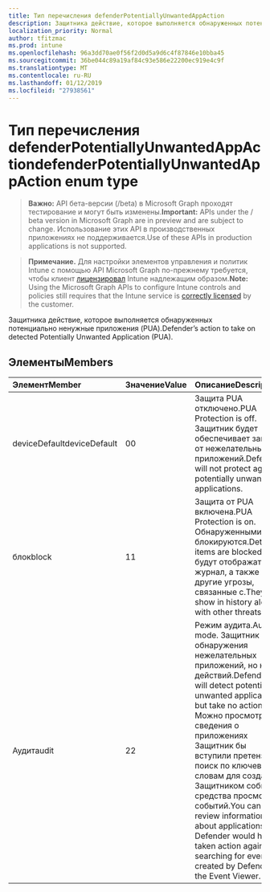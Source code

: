 ```yaml
---
title: Тип перечисления defenderPotentiallyUnwantedAppAction
description: Защитника действие, которое выполняется обнаруженных потенциально ненужные приложения (PUA).
localization_priority: Normal
author: tfitzmac
ms.prod: intune
ms.openlocfilehash: 96a3dd70ae0f56f2d0d5a9d6c4f87846e10bba45
ms.sourcegitcommit: 36be044c89a19af84c93e586e22200ec919e4c9f
ms.translationtype: MT
ms.contentlocale: ru-RU
ms.lasthandoff: 01/12/2019
ms.locfileid: "27938561"
---
```

# <a name="defenderpotentiallyunwantedappaction-enum-type"></a><span data-ttu-id="fb010-103">Тип перечисления defenderPotentiallyUnwantedAppAction</span><span class="sxs-lookup"><span data-stu-id="fb010-103">defenderPotentiallyUnwantedAppAction enum type</span></span>

> <span data-ttu-id="fb010-104">**Важно:** API бета-версии (/beta) в Microsoft Graph проходят тестирование и могут быть изменены.</span><span class="sxs-lookup"><span data-stu-id="fb010-104">**Important:** APIs under the / beta version in Microsoft Graph are in preview and are subject to change.</span></span> <span data-ttu-id="fb010-105">Использование этих API в производственных приложениях не поддерживается.</span><span class="sxs-lookup"><span data-stu-id="fb010-105">Use of these APIs in production applications is not supported.</span></span>

> <span data-ttu-id="fb010-106">**Примечание.** Для настройки элементов управления и политик Intune с помощью API Microsoft Graph по-прежнему требуется, чтобы клиент [лицензировал](https://go.microsoft.com/fwlink/?linkid=839381) Intune надлежащим образом.</span><span class="sxs-lookup"><span data-stu-id="fb010-106">**Note:** Using the Microsoft Graph APIs to configure Intune controls and policies still requires that the Intune service is [correctly licensed](https://go.microsoft.com/fwlink/?linkid=839381) by the customer.</span></span>

<span data-ttu-id="fb010-107">Защитника действие, которое выполняется обнаруженных потенциально ненужные приложения (PUA).</span><span class="sxs-lookup"><span data-stu-id="fb010-107">Defender’s action to take on detected Potentially Unwanted Application (PUA).</span></span>
## <a name="members"></a><span data-ttu-id="fb010-108">Элементы</span><span class="sxs-lookup"><span data-stu-id="fb010-108">Members</span></span>
|<span data-ttu-id="fb010-109">Элемент</span><span class="sxs-lookup"><span data-stu-id="fb010-109">Member</span></span>|<span data-ttu-id="fb010-110">Значение</span><span class="sxs-lookup"><span data-stu-id="fb010-110">Value</span></span>|<span data-ttu-id="fb010-111">Описание</span><span class="sxs-lookup"><span data-stu-id="fb010-111">Description</span></span>|
|:---|:---|:---|
|<span data-ttu-id="fb010-112">deviceDefault</span><span class="sxs-lookup"><span data-stu-id="fb010-112">deviceDefault</span></span>|<span data-ttu-id="fb010-113">0</span><span class="sxs-lookup"><span data-stu-id="fb010-113">0</span></span>|<span data-ttu-id="fb010-114">Защита PUA отключено.</span><span class="sxs-lookup"><span data-stu-id="fb010-114">PUA Protection is off.</span></span> <span data-ttu-id="fb010-115">Защитник будет обеспечивает защиту от нежелательных приложений.</span><span class="sxs-lookup"><span data-stu-id="fb010-115">Defender will not protect against potentially unwanted applications.</span></span>|
|<span data-ttu-id="fb010-116">блок</span><span class="sxs-lookup"><span data-stu-id="fb010-116">block</span></span>|<span data-ttu-id="fb010-117">1</span><span class="sxs-lookup"><span data-stu-id="fb010-117">1</span></span>|<span data-ttu-id="fb010-118">Защита от PUA включена.</span><span class="sxs-lookup"><span data-stu-id="fb010-118">PUA Protection is on.</span></span> <span data-ttu-id="fb010-119">Обнаруженными блокируются.</span><span class="sxs-lookup"><span data-stu-id="fb010-119">Detected items are blocked.</span></span> <span data-ttu-id="fb010-120">Они будут отображаться в журнал, а также другие угрозы, связанные с.</span><span class="sxs-lookup"><span data-stu-id="fb010-120">They will show in history along with other threats.</span></span>|
|<span data-ttu-id="fb010-121">Аудит</span><span class="sxs-lookup"><span data-stu-id="fb010-121">audit</span></span>|<span data-ttu-id="fb010-122">2</span><span class="sxs-lookup"><span data-stu-id="fb010-122">2</span></span>|<span data-ttu-id="fb010-123">Режим аудита.</span><span class="sxs-lookup"><span data-stu-id="fb010-123">Audit mode.</span></span> <span data-ttu-id="fb010-124">Защитник обнаружения нежелательных приложений, но не действий.</span><span class="sxs-lookup"><span data-stu-id="fb010-124">Defender will detect potentially unwanted applications, but take no actions.</span></span> <span data-ttu-id="fb010-125">Можно просмотреть сведения о приложениях Защитник бы вступили претензий поиск по ключевым словам для создания Защитником событий средства просмотра событий.</span><span class="sxs-lookup"><span data-stu-id="fb010-125">You can review information about applications Defender would have taken action against by searching for events created by Defender in the Event Viewer.</span></span>|





